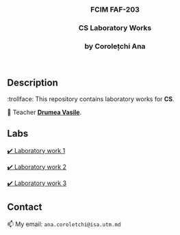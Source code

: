 <h3 align="center">FCIM FAF-203</h3>
  <div align="center">
    <h3>CS Laboratory Works</h3>
    <h3>by Corolețchi Ana</h3>
  <br/>
  </div>

 
## Description

:trollface:  This repository contains laboratory works for **CS**.

:muscle:  Teacher [**Drumea Vasile**](https://github.com/DrVasile).

## Labs
[:heavy_check_mark: Laboratory work 1](https://github.com/Gumball007/CS-labs/tree/main/lab1)

[:heavy_check_mark: Laboratory work 2](https://github.com/Gumball007/CS-labs/tree/main/lab2)

[:heavy_check_mark: Laboratory work 3](https://github.com/Gumball007/CS-labs/tree/main/lab3)

## Contact

:mailbox:  My email: `ana.coroletchi@isa.utm.md`
